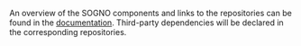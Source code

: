 An overview of the SOGNO components and links to the repositories can be found in the [documentation](https://sogno-platform.github.io/docs/overview/). Third-party dependencies will be declared in the corresponding repositories.